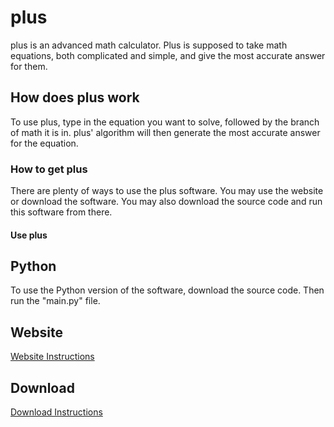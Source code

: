 # plus
plus is an advanced math calculator. Plus is supposed to take math equations, both complicated and simple, and give the most accurate answer for them.

## How does plus work
To use plus, type in the equation you want to solve, followed by the branch of math it is in. plus' algorithm will then generate the most accurate answer for the equation.

### How to get plus
There are plenty of ways to use the plus software. You may use the website or download the software. You may also download the source code and run this software from there. 

#### Use plus

## Python ##
To use the Python version of the software, download the source code. Then run the "main.py" file.

## Website ##

[Website Instructions]()

## Download ##

[Download Instructions]()

